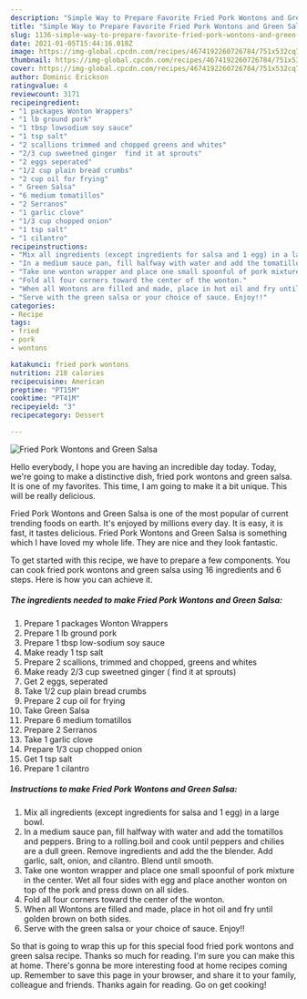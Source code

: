 ```yaml
---
description: "Simple Way to Prepare Favorite Fried Pork Wontons and Green Salsa"
title: "Simple Way to Prepare Favorite Fried Pork Wontons and Green Salsa"
slug: 1136-simple-way-to-prepare-favorite-fried-pork-wontons-and-green-salsa
date: 2021-01-05T15:44:16.018Z
image: https://img-global.cpcdn.com/recipes/4674192260726784/751x532cq70/fried-pork-wontons-and-green-salsa-recipe-main-photo.jpg
thumbnail: https://img-global.cpcdn.com/recipes/4674192260726784/751x532cq70/fried-pork-wontons-and-green-salsa-recipe-main-photo.jpg
cover: https://img-global.cpcdn.com/recipes/4674192260726784/751x532cq70/fried-pork-wontons-and-green-salsa-recipe-main-photo.jpg
author: Dominic Erickson
ratingvalue: 4
reviewcount: 3171
recipeingredient:
- "1 packages Wonton Wrappers"
- "1 lb ground pork"
- "1 tbsp lowsodium soy sauce"
- "1 tsp salt"
- "2 scallions trimmed and chopped greens and whites"
- "2/3 cup sweetned ginger  find it at sprouts"
- "2 eggs seperated"
- "1/2 cup plain bread crumbs"
- "2 cup oil for frying"
- " Green Salsa"
- "6 medium tomatillos"
- "2 Serranos"
- "1 garlic clove"
- "1/3 cup chopped onion"
- "1 tsp salt"
- "1 cilantro"
recipeinstructions:
- "Mix all ingredients (except ingredients for salsa and 1 egg) in a large bowl."
- "In a medium sauce pan, fill halfway with water and add the tomatillos and peppers. Bring to a rolling.boil and cook until peppers and chilies are a dull green. Remove ingredients and add the the blender. Add garlic, salt, onion, and cilantro. Blend until smooth."
- "Take one wonton wrapper and place one small spoonful of pork mixture in the center. Wet all four sides with egg and place another wonton on top of the pork and press down on all sides."
- "Fold all four corners toward the center of the wonton."
- "When all Wontons are filled and made, place in hot oil and fry until golden brown on both sides."
- "Serve with the green salsa or your choice of sauce. Enjoy!!"
categories:
- Recipe
tags:
- fried
- pork
- wontons

katakunci: fried pork wontons 
nutrition: 218 calories
recipecuisine: American
preptime: "PT15M"
cooktime: "PT41M"
recipeyield: "3"
recipecategory: Dessert

---
```



![Fried Pork Wontons and Green Salsa](https://img-global.cpcdn.com/recipes/4674192260726784/751x532cq70/fried-pork-wontons-and-green-salsa-recipe-main-photo.jpg)

Hello everybody, I hope you are having an incredible day today. Today, we're going to make a distinctive dish, fried pork wontons and green salsa. It is one of my favorites. This time, I am going to make it a bit unique. This will be really delicious.

Fried Pork Wontons and Green Salsa is one of the most popular of current trending foods on earth. It's enjoyed by millions every day. It is easy, it is fast, it tastes delicious. Fried Pork Wontons and Green Salsa is something which I have loved my whole life. They are nice and they look fantastic.




To get started with this recipe, we have to prepare a few components. You can cook fried pork wontons and green salsa using 16 ingredients and 6 steps. Here is how you can achieve it.

<!--inarticleads1-->

##### The ingredients needed to make Fried Pork Wontons and Green Salsa:

1. Prepare 1 packages Wonton Wrappers
1. Prepare 1 lb ground pork
1. Prepare 1 tbsp low-sodium soy sauce
1. Make ready 1 tsp salt
1. Prepare 2 scallions, trimmed and chopped, greens and whites
1. Make ready 2/3 cup sweetned ginger ( find it at sprouts)
1. Get 2 eggs, seperated
1. Take 1/2 cup plain bread crumbs
1. Prepare 2 cup oil for frying
1. Take  Green Salsa
1. Prepare 6 medium tomatillos
1. Prepare 2 Serranos
1. Take 1 garlic clove
1. Prepare 1/3 cup chopped onion
1. Get 1 tsp salt
1. Prepare 1 cilantro




<!--inarticleads2-->

##### Instructions to make Fried Pork Wontons and Green Salsa:

1. Mix all ingredients (except ingredients for salsa and 1 egg) in a large bowl.
1. In a medium sauce pan, fill halfway with water and add the tomatillos and peppers. Bring to a rolling.boil and cook until peppers and chilies are a dull green. Remove ingredients and add the the blender. Add garlic, salt, onion, and cilantro. Blend until smooth.
1. Take one wonton wrapper and place one small spoonful of pork mixture in the center. Wet all four sides with egg and place another wonton on top of the pork and press down on all sides.
1. Fold all four corners toward the center of the wonton.
1. When all Wontons are filled and made, place in hot oil and fry until golden brown on both sides.
1. Serve with the green salsa or your choice of sauce. Enjoy!!




So that is going to wrap this up for this special food fried pork wontons and green salsa recipe. Thanks so much for reading. I'm sure you can make this at home. There's gonna be more interesting food at home recipes coming up. Remember to save this page in your browser, and share it to your family, colleague and friends. Thanks again for reading. Go on get cooking!
